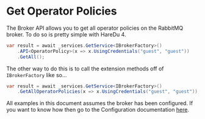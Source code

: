 # Get Operator Policies

The Broker API allows you to get all operator policies on the RabbitMQ broker. To do so is pretty simple with HareDu 4.

```c#
var result = await _services.GetService<IBrokerFactory>()
    .API<OperatorPolicy>(x => x.UsingCredentials("guest", "guest"))
    .GetAll();
```

The other way to do this is to call the extension methods off of ```IBrokerFactory``` like so...

```c#
var result = await _services.GetService<IBrokerFactory>()
    .GetAllOperatorPolicies(x => x.UsingCredentials("guest", "guest"));
```

All examples in this document assumes the broker has been configured. If you want to know how then go to the Configuration documentation [here](https://github.com/ahives/HareDu3/blob/master/docs/configuration.md).

